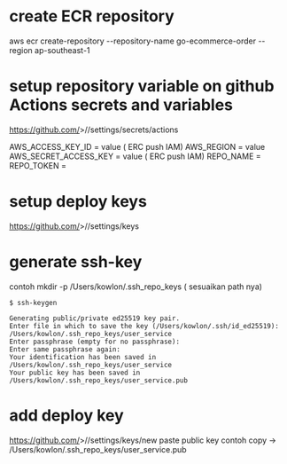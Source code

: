 # create ECR repository
aws ecr create-repository --repository-name go-ecommerce-order --region ap-southeast-1


# setup repository variable on github Actions secrets and variables

https://github.com/<username>>/<app-name>/settings/secrets/actions


AWS_ACCESS_KEY_ID = value ( ERC push IAM)
AWS_REGION = value
AWS_SECRET_ACCESS_KEY = value ( ERC push IAM)
REPO_NAME = <app-name>
REPO_TOKEN = <monorepo-gitops-repo-token>

# setup deploy keys
https://github.com/<username>>/<app-name>/settings/keys

# generate ssh-key

<path-tempat-aman> contoh
 mkdir -p /Users/kowlon/.ssh_repo_keys ( sesuaikan path nya)

 ```
$ ssh-keygen

Generating public/private ed25519 key pair.
Enter file in which to save the key (/Users/kowlon/.ssh/id_ed25519): /Users/kowlon/.ssh_repo_keys/user_service
Enter passphrase (empty for no passphrase): 
Enter same passphrase again: 
Your identification has been saved in /Users/kowlon/.ssh_repo_keys/user_service
Your public key has been saved in /Users/kowlon/.ssh_repo_keys/user_service.pub
```

# add deploy key

https://github.com/<username>>/<app-name>/settings/keys/new
paste public key
contoh copy -> /Users/kowlon/.ssh_repo_keys/user_service.pub



